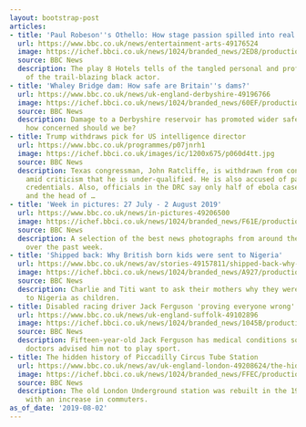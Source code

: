 ```yaml
---
layout: bootstrap-post
articles:
- title: 'Paul Robeson''s Othello: How stage passion spilled into real life'
  url: https://www.bbc.co.uk/news/entertainment-arts-49176524
  image: https://ichef.bbci.co.uk/news/1024/branded_news/2ED8/production/_108129911_8_hotels_landscape.jpg
  source: BBC News
  description: The play 8 Hotels tells of the tangled personal and professional life
    of the trail-blazing black actor.
- title: 'Whaley Bridge dam: How safe are Britain''s dams?'
  url: https://www.bbc.co.uk/news/uk-england-derbyshire-49196766
  image: https://ichef.bbci.co.uk/news/1024/branded_news/60EF/production/_108151842_dam1.jpg
  source: BBC News
  description: Damage to a Derbyshire reservoir has promoted wider safety fears, but
    how concerned should we be?
- title: Trump withdraws pick for US intelligence director
  url: https://www.bbc.co.uk/programmes/p07jnrh1
  image: https://ichef.bbci.co.uk/images/ic/1200x675/p060d4tt.jpg
  source: BBC News
  description: Texas congressman, John Ratcliffe, is withdrawn from consideration,
    amid criticism that he is under-qualified. He is also accused of padding his intelligence
    credentials. Also, officials in the DRC say only half of ebola cases are identified;
    and the head of …
- title: 'Week in pictures: 27 July - 2 August 2019'
  url: https://www.bbc.co.uk/news/in-pictures-49206500
  image: https://ichef.bbci.co.uk/news/1024/branded_news/F61E/production/_108160036_hi055593799.jpg
  source: BBC News
  description: A selection of the best news photographs from around the world, taken
    over the past week.
- title: 'Shipped back: Why British born kids were sent to Nigeria'
  url: https://www.bbc.co.uk/news/av/stories-49157811/shipped-back-why-british-born-kids-were-sent-to-nigeria
  image: https://ichef.bbci.co.uk/news/1024/branded_news/A927/production/_108130334_p07jl6n9.jpg
  source: BBC News
  description: Charlie and Titi want to ask their mothers why they were “shipped back”
    to Nigeria as children.
- title: Disabled racing driver Jack Ferguson 'proving everyone wrong'
  url: https://www.bbc.co.uk/news/uk-england-suffolk-49102896
  image: https://ichef.bbci.co.uk/news/1024/branded_news/1045B/production/_108015666_jackracing5.jpg
  source: BBC News
  description: Fifteen-year-old Jack Ferguson has medical conditions so severe that
    doctors advised him not to play sport.
- title: The hidden history of Piccadilly Circus Tube Station
  url: https://www.bbc.co.uk/news/av/uk-england-london-49208624/the-hidden-history-of-piccadilly-circus-tube-station
  image: https://ichef.bbci.co.uk/news/1024/branded_news/FFEC/production/_108161556_p07jmcpf.jpg
  source: BBC News
  description: The old London Underground station was rebuilt in the 1920s to deal
    with an increase in commuters.
as_of_date: '2019-08-02'
---
```


